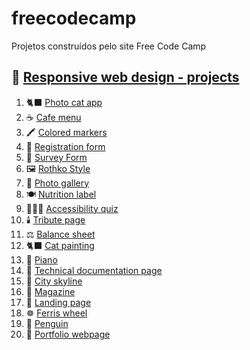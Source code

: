 # freecodecamp
Projetos construídos pelo site Free Code Camp

## 🎨 [Responsive web design - projects](responsive_web_app/readme.md)
1. 🐈‍⬛ [Photo cat app](01_photo_cat_app)
2. ☕ [Cafe menu](02_cafe_menu)
3. 🖍️ [Colored markers](03_colored_markers)
4. 📄 [Registration form](04_registration_form)
5. 🔎 [Survey Form](05_survey_form)
6. 🖼️ [Rothko Style](06_rothko_style)
7. 📱 [Photo gallery](07_photo_gallery)
8. 🍽️ [Nutrition label](08_nutrition_label)
9. 🧑🏻‍🦯 [Accessibility quiz](09_accessibility_quiz)
10. 🕯️ [Tribute page](10_tribute_page)
11. ⚖️ [Balance sheet](11_balance_sheet)
12. 🐈‍⬛ [Cat painting](12_cat_painting)
13. 🎹 [Piano](13_piano)
14. 📑 [Technical documentation page](14_technical_documentation_page)
15. 🌃 [City skyline](15_city_stkyline)
16. 📰 [Magazine](16_magazine)
17. 🛒 [Landing page](17_landing_page)
18. ☸️ [Ferris wheel](18_ferris_wheel)
19. 🐧 [Penguin](19_penguin)
20. 👤 [Portfolio webpage](20_portfolio_webpage)
